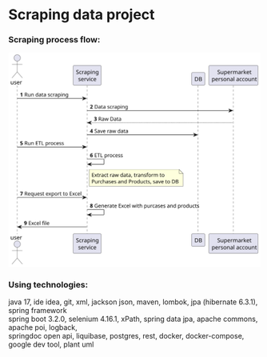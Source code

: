 # Scraping data project

### Scraping process flow:
![./scraping-process-flow.svg](./scraping-process-flow_.svg)

### Using technologies:
java 17, ide idea, git, xml, jackson json, maven, lombok, jpa (hibernate 6.3.1), 
spring framework<br/>
spring boot 3.2.0, selenium 4.16.1, xPath, spring data jpa, apache commons, apache poi,
logback,<br />
springdoc open api, liquibase, postgres, rest, docker, docker-compose,
google dev tool, plant uml
